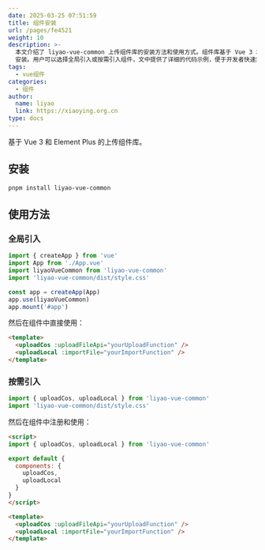 ```yaml
---
date: 2025-03-25 07:51:59
title: 组件安装
url: /pages/fe4521
weight: 10
description: >-
  本文介绍了 liyao-vue-common 上传组件库的安装方法和使用方式。组件库基于 Vue 3 和 Element Plus，支持通过 pnpm
  安装。用户可以选择全局引入或按需引入组件，文中提供了详细的代码示例，便于开发者快速集成上传功能。整体内容简洁明了，适合前端开发者参考使用。
tags:
  - vue组件
categories:
  - 组件
author:
  name: liyao
  link: https://xiaoying.org.cn
type: docs
---
```



基于 Vue 3 和 Element Plus 的上传组件库。

## 安装

```bash
pnpm install liyao-vue-common
```

## 使用方法

### 全局引入

```js
import { createApp } from 'vue'
import App from './App.vue'
import liyaoVueCommon from 'liyao-vue-common'
import 'liyao-vue-common/dist/style.css'

const app = createApp(App)
app.use(liyaoVueCommon)
app.mount('#app')
```

然后在组件中直接使用：

```html
<template>
  <uploadCos :uploadFileApi="yourUploadFunction" />
  <uploadLocal :importFile="yourImportFunction" />
</template>
```

### 按需引入

```js
import { uploadCos, uploadLocal } from 'liyao-vue-common'
import 'liyao-vue-common/dist/style.css'
```

然后在组件中注册和使用：

```html
<script>
import { uploadCos, uploadLocal } from 'liyao-vue-common'

export default {
  components: {
    uploadCos,
    uploadLocal
  }
}
</script>

<template>
  <uploadCos :uploadFileApi="yourUploadFunction" />
  <uploadLocal :importFile="yourImportFunction" />
</template>
```
